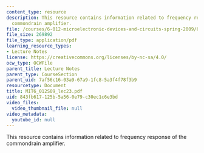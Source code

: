```yaml
---
content_type: resource
description: This resource contains information related to frequency response of the
  commondrain amplifier.
file: /courses/6-012-microelectronic-devices-and-circuits-spring-2009/843fb617125b5a560e79c30ec1c6e3bd_MIT6_012S09_lec23.pdf
file_size: 269892
file_type: application/pdf
learning_resource_types:
- Lecture Notes
license: https://creativecommons.org/licenses/by-nc-sa/4.0/
ocw_type: OCWFile
parent_title: Lecture Notes
parent_type: CourseSection
parent_uid: 7af56c16-03a9-67a9-1fc8-5a3f4f78f3b9
resourcetype: Document
title: MIT6_012S09_lec23.pdf
uid: 843fb617-125b-5a56-0e79-c30ec1c6e3bd
video_files:
  video_thumbnail_file: null
video_metadata:
  youtube_id: null
---
```

This resource contains information related to frequency response of the commondrain amplifier.
